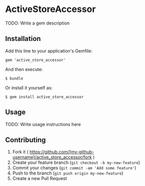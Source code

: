 # ActiveStoreAccessor

TODO: Write a gem description

## Installation

Add this line to your application's Gemfile:

    gem 'active_store_accessor'

And then execute:

    $ bundle

Or install it yourself as:

    $ gem install active_store_accessor

## Usage

TODO: Write usage instructions here

## Contributing

1. Fork it ( https://github.com/[my-github-username]/active_store_accessor/fork )
2. Create your feature branch (`git checkout -b my-new-feature`)
3. Commit your changes (`git commit -am 'Add some feature'`)
4. Push to the branch (`git push origin my-new-feature`)
5. Create a new Pull Request
